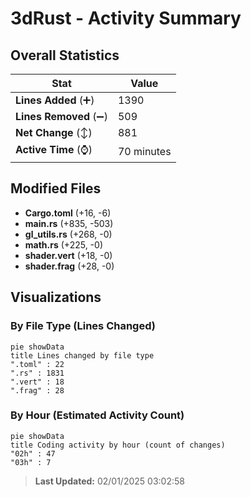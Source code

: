 # 3dRust - Activity Summary 

## Overall Statistics

| Stat                   | Value                                                             |
| ---------------------- | ----------------------------------------------------------------- |
| **Lines Added** (➕)   | 1390                                          |
| **Lines Removed** (➖) | 509                                        |
| **Net Change** (↕)    | 881                |
| **Active Time** (⌚)   | 70 minutes |


## Modified Files
- **Cargo.toml** (+16, -6)
- **main.rs** (+835, -503)
- **gl_utils.rs** (+268, -0)
- **math.rs** (+225, -0)
- **shader.vert** (+18, -0)
- **shader.frag** (+28, -0)

## Visualizations

### By File Type (Lines Changed)

```mermaid
pie showData
title Lines changed by file type
".toml" : 22
".rs" : 1831
".vert" : 18
".frag" : 28
```

### By Hour (Estimated Activity Count)

```mermaid
pie showData
title Coding activity by hour (count of changes)
"02h" : 47
"03h" : 7
```


> **Last Updated:** 02/01/2025 03:02:58